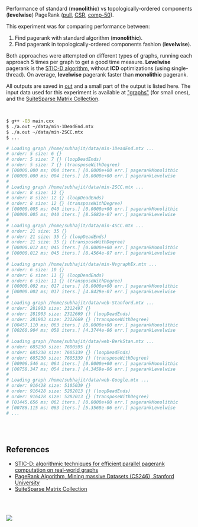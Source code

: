 Performance of standard (**monolithic**) vs topologically-ordered components
(**levelwise**) PageRank ([pull], [CSR], [comp-50]).

This experiment was for comparing performance between:
1. Find pagerank with standard algorithm (**monolithic**).
2. Find pagerank in topologically-ordered components fashion (**levelwise**).

Both approaches were attempted on different types of graphs, running each
approach 5 times per graph to get a good time measure. **Levelwise** pagerank
is the [STIC-D algorithm], without **ICD** optimizations (using single-thread).
On average, **levelwise** pagerank faster than **monolithic** pagerank.

All outputs are saved in [out](out/) and a small part of the output is listed
here. The input data used for this experiment is available at ["graphs"] (for
small ones), and the [SuiteSparse Matrix Collection].

<br>

```bash
$ g++ -O3 main.cxx
$ ./a.out ~/data/min-1DeadEnd.mtx
$ ./a.out ~/data/min-2SCC.mtx
$ ...

# Loading graph /home/subhajit/data/min-1DeadEnd.mtx ...
# order: 5 size: 6 {}
# order: 5 size: 7 {} (loopDeadEnds)
# order: 5 size: 7 {} (transposeWithDegree)
# [00000.000 ms; 004 iters.] [0.0000e+00 err.] pagerankMonolithic
# [00000.000 ms; 004 iters.] [0.0000e+00 err.] pagerankLevelwise
#
# Loading graph /home/subhajit/data/min-2SCC.mtx ...
# order: 8 size: 12 {}
# order: 8 size: 12 {} (loopDeadEnds)
# order: 8 size: 12 {} (transposeWithDegree)
# [00000.005 ms; 040 iters.] [0.0000e+00 err.] pagerankMonolithic
# [00000.005 ms; 040 iters.] [8.5682e-07 err.] pagerankLevelwise
#
# Loading graph /home/subhajit/data/min-4SCC.mtx ...
# order: 21 size: 35 {}
# order: 21 size: 35 {} (loopDeadEnds)
# order: 21 size: 35 {} (transposeWithDegree)
# [00000.012 ms; 045 iters.] [0.0000e+00 err.] pagerankMonolithic
# [00000.012 ms; 045 iters.] [8.4564e-07 err.] pagerankLevelwise
#
# Loading graph /home/subhajit/data/min-NvgraphEx.mtx ...
# order: 6 size: 10 {}
# order: 6 size: 11 {} (loopDeadEnds)
# order: 6 size: 11 {} (transposeWithDegree)
# [00000.002 ms; 017 iters.] [0.0000e+00 err.] pagerankMonolithic
# [00000.002 ms; 017 iters.] [4.8429e-07 err.] pagerankLevelwise
#
# Loading graph /home/subhajit/data/web-Stanford.mtx ...
# order: 281903 size: 2312497 {}
# order: 281903 size: 2312669 {} (loopDeadEnds)
# order: 281903 size: 2312669 {} (transposeWithDegree)
# [00457.110 ms; 063 iters.] [0.0000e+00 err.] pagerankMonolithic
# [00260.904 ms; 058 iters.] [4.3744e-06 err.] pagerankLevelwise
#
# Loading graph /home/subhajit/data/web-BerkStan.mtx ...
# order: 685230 size: 7600595 {}
# order: 685230 size: 7605339 {} (loopDeadEnds)
# order: 685230 size: 7605339 {} (transposeWithDegree)
# [00906.546 ms; 064 iters.] [0.0000e+00 err.] pagerankMonolithic
# [00758.347 ms; 054 iters.] [4.3459e-06 err.] pagerankLevelwise
#
# Loading graph /home/subhajit/data/web-Google.mtx ...
# order: 916428 size: 5105039 {}
# order: 916428 size: 5282013 {} (loopDeadEnds)
# order: 916428 size: 5282013 {} (transposeWithDegree)
# [01445.656 ms; 062 iters.] [0.0000e+00 err.] pagerankMonolithic
# [00786.115 ms; 063 iters.] [5.3568e-06 err.] pagerankLevelwise
# ...
```

<br>
<br>


## References

- [STIC-D: algorithmic techniques for efficient parallel pagerank computation on real-world graphs][STIC-D algorithm]
- [PageRank Algorithm, Mining massive Datasets (CS246), Stanford University](http://snap.stanford.edu/class/cs246-videos-2019/lec9_190205-cs246-720.mp4)
- [SuiteSparse Matrix Collection]

<br>
<br>

[![](https://i.imgur.com/ewKOeWS.jpg)](https://www.youtube.com/watch?v=eBW0s125f-Y)

[SuiteSparse Matrix Collection]: https://suitesparse-collection-website.herokuapp.com
[STIC-D algorithm]: https://www.slideshare.net/SubhajitSahu/sticd-algorithmic-techniques-for-efficient-parallel-pagerank-computation-on-realworld-graphs
["graphs"]: https://github.com/puzzlef/graphs
[pull]: https://github.com/puzzlef/pagerank-push-vs-pull
[CSR]: https://github.com/puzzlef/pagerank-class-vs-csr
[comp-50]: https://github.com/puzzlef/pagerank-levelwise-adjust-component-size
